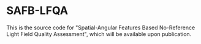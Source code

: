 # SAFB-LFQA
This is the source code for "Spatial-Angular Features Based No-Reference Light Field Quality Assessment", which will be available upon publication.
